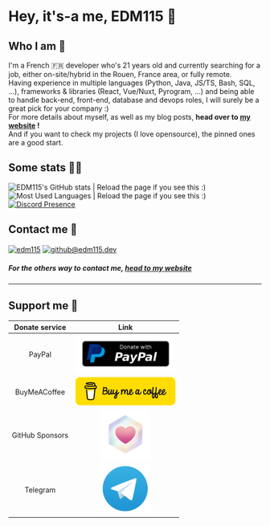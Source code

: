 # Hey, it's-a me, EDM115 👋

## Who I am 👀

I'm a French 🇫🇷 developer who's 21 years old and currently searching for a job, either on-site/hybrid in the Rouen, France area, or fully remote.  
Having experience in multiple languages (Python, Java, JS/TS, Bash, SQL, ...), frameworks & libraries (React, Vue/Nuxt, Pyrogram, ...) and being able to handle back-end, front-end, database and devops roles, I will surely be a great pick for your company :)  
For more details about myself, as well as my blog posts, **head over to [my website](https://edm115.dev/) !**  
And if you want to check my projects (I love opensource), the pinned ones are a good start.

## Some stats 👨‍💻

![EDM115's GitHub stats | Reload the page if you see this :)](https://stats.edm115.dev/api?username=EDM115&show=reviews,discussions_started,discussions_answered,prs_merged,prs_merged_percentage&count_private=true&include_all_commits=true&show_icons=true&bg_color=00040e&title_color=eae7de&icon_color=eae7de&text_color=eae7de&ring_color=ffb86c&hide_border=true&border_radius=20&custom_title=EDM115's%20GitHub%20stats)  
![Most Used Languages | Reload the page if you see this :)](https://stats.edm115.dev/api/top-langs/?username=EDM115&langs_count=20&layout=compact&bg_color=00040e&title_color=eae7de&icon_color=eae7de&text_color=eae7de&hide_border=true&border_radius=20&custom_title=Most%20used%20languages&size_weight=0.6&count_weight=0.4)  
[![Discord Presence](https://lanyard.cnrad.dev/api/625240117560475658?borderRadius=20px&bg=00040e&idleMessage=No%20RPC%20activity%20detected&showDisplayName=true&theme=dark)](https://discord.com/users/625240117560475658)

<!--
![EDM115's github activity graph](https://github-readme-activity-graph.vercel.app/graph?username=EDM115&theme=dracula&line=50fa7b&point=ff79c6&area_color=f1fa8c&bg_color=282a36&color=8be9fd&title_color=8be9fd&area=true&hide_border=true&radius=8)  
![GitHub Streak](http://github-readme-streak-stats.herokuapp.com/?user=EDM115&theme=dracula&hide_border=true&date_format=j%20M%5B%20Y%5D)  
[![Spotify Activity](https://spotify-github-profile.kittinanx.com/api/view?uid=6vfix5kti0ri2azoz1map7wg4&cover_image=true&theme=default&show_offline=false&background_color=282a36&interchange=true&bar_color=ffa200&bar_color_cover=false)](https://spotify-github-profile.vercel.app/api/view?uid=6vfix5kti0ri2azoz1map7wg4&redirect=true)  

![trophy](https://github-profile-trophy.vercel.app/?username=EDM115&theme=dracula&no-bg=true&no-frame=true)  
[![GitHub followers](https://img.shields.io/github/followers/EDM115.svg?style=social&label=Follow&maxAge=3600)](https://github.com/EDM115?tab=followers)
-->
  
## Contact me 📨

<a href="https://t.me/edm115" target="_blank"><img align="center" src="https://upload.wikimedia.org/wikipedia/commons/8/82/Telegram_logo.svg" alt="edm115" height="40" width="50"/></a>
<a href="mailto:github@edm115.dev" target="_blank"><img align="center" src="https://upload.wikimedia.org/wikipedia/commons/7/7e/Gmail_icon_%282020%29.svg" alt="github@edm115.dev" height="40" width="50"/></a>

##### For the others way to contact me, [head to my website](https://edm115.dev/#social)

---

## Support me 🥺
  
| Donate service | Link |
| :--: | :--: |
| PayPal | [![PayPal : @8EDM115](https://raw.githubusercontent.com/EDM115/EDM115/main/paypal.png)](https://paypal.me/8EDM115) |
| BuyMeACoffee | [![BuyMeACoffee : @edm115](https://raw.githubusercontent.com/EDM115/EDM115/main/buymeacoffee.png)](https://www.buymeacoffee.com/edm115) |
| GitHub Sponsors | [![GitHub Sponsors : @EDM115](https://raw.githubusercontent.com/EDM115/EDM115/main/gh_sponsors.png)](https://github.com/sponsors/EDM115) |
| Telegram | [![@donate on Telegram](https://raw.githubusercontent.com/EDM115/EDM115/main/telegram.png)](https://t.me/EDM115bots/698) |
